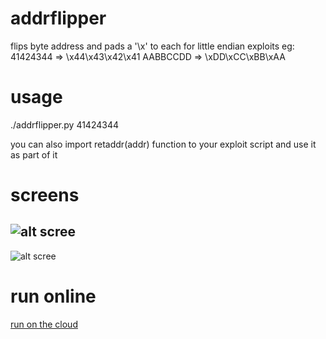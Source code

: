 # addrflipper
flips byte address and pads a '\x' to each for little endian exploits
eg: 41424344 => \x44\x43\x42\x41
    AABBCCDD => \xDD\xCC\xBB\xAA

# usage
./addrflipper.py 41424344

you can also import retaddr(addr) function to your exploit script and use it as part of it

# screens
![alt scree](https://snag.gy/Ml29jC.jpg)
-
![alt scree](https://snag.gy/6jVtkM.jpg)

# run online
[run on the cloud](https://repl.it/EVOR/1)
